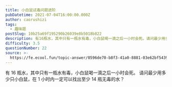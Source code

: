 ```yaml
---
title: 小白鼠试毒问题进阶
pubDatetime: 2021-07-04T16:00:00.000Z
author: caorushizi
tags:
  - 趣味题
postSlug: 10b25a69f195290b26039e8b5018b822
description: 有16瓶水，其中只有一瓶水有毒，小白鼠喝一滴之后一小时会死。请问最少用多少只小白鼠，在1小时内一定可以找出至少14瓶无毒的水？
difficulty: 3.5
questionNumber: 22
source: >-
  https://fe.ecool.fun/topic-answer/0596de70-b8f3-41a0-8881-03e62bf54398?orderBy=updateTime&order=desc&tagId=17
---
```


有 16 瓶水，其中只有一瓶水有毒，小白鼠喝一滴之后一小时会死。 请问最少用多少只小白鼠，在 1 小时内一定可以找出至少 14 瓶无毒的水？
